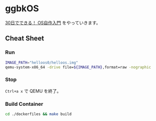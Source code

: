 # ggbkOS
[30日でできる！ OS自作入門](https://www.amazon.co.jp/dp/B00IR1HYI0) をやっていきます。

## Cheat Sheet
### Run
```bash
IMAGE_PATH="helloos0/helloos.img"
qemu-system-x86_64 -drive file=${IMAGE_PATH},format=raw -nographic
```

### Stop
`Ctrl+a x` で QEMU を終了。

### Build Container
```bash
cd ./dockerfiles && make build
```
